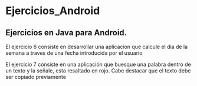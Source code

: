 # Ejercicios_Android
## Ejercicios en Java para Android.

El ejercicio 6 consiste en desarrollar una aplicacion que calcule el dia de la semana a traves de una fecha introducida por el usuario

El ejercicio 7 consiste en una aplicación que buesque una palabra dentro de un texto y la señale, esta resaltado en rojo. Cabe destacar que el texto debe ser copiado previamente
